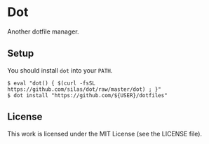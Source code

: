# Dot

Another dotfile manager.

## Setup

You should install `dot` into your `PATH`.

``` console
$ eval "dot() { $(curl -fsSL https://github.com/silas/dot/raw/master/dot) ; }"
$ dot install "https://github.com/${USER}/dotfiles"
```

## License

This work is licensed under the MIT License (see the LICENSE file).
